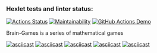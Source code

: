 ### Hexlet tests and linter status:
[![Actions Status](https://github.com/sicrit1/python-project-lvl1/workflows/hexlet-check/badge.svg)](https://github.com/sicrit1/python-project-lvl1/actions)
[![Maintainability](https://api.codeclimate.com/v1/badges/a99a88d28ad37a79dbf6/maintainability)](https://codeclimate.com/github/codeclimate/codeclimate/maintainability)
[![GitHub Actions Demo](https://github.com/sicrit1/python-project-lvl1/actions/workflows/github-actions-demo.yml/badge.svg)](https://github.com/sicrit1/python-project-lvl1/actions/workflows/github-actions-demo.yml)

Brain-Games is a series of mathematical games

[![asciicast](https://asciinema.org/a/UXKCWDlw4yJjprof5o1mqXqnL.svg)](https://asciinema.org/a/UXKCWDlw4yJjprof5o1mqXqnL)
[![asciicast](https://asciinema.org/a/gNu1kE6UlgMllLdKhxAUWtQGS.svg)](https://asciinema.org/a/gNu1kE6UlgMllLdKhxAUWtQGS)
[![asciicast](https://asciinema.org/a/aih79JDejslXfhu0rKaVPcEBi.svg)](https://asciinema.org/a/aih79JDejslXfhu0rKaVPcEBi)
[![asciicast](https://asciinema.org/a/UFd1qr2VwVLSXBhRCcMcfMAQV.svg)](https://asciinema.org/a/UFd1qr2VwVLSXBhRCcMcfMAQV)
[![asciicast](https://asciinema.org/a/SsLCU9fW4vpkqudCajYInvfy4.svg)](https://asciinema.org/a/SsLCU9fW4vpkqudCajYInvfy4)
